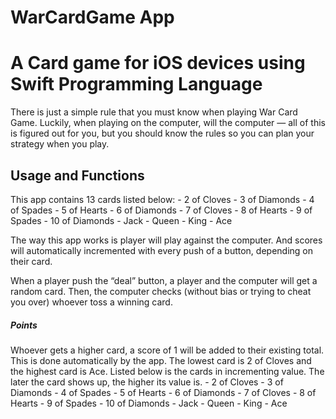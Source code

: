 # WarCardGame App

# A Card game for iOS devices using Swift Programming Language

There is just a simple rule that you must know when playing War Card Game. Luckily, when playing on the computer, will the computer — all of this is figured out for you, but you should know the rules so you can plan your strategy when you play.

## Usage and Functions
This app contains 13 cards listed below:
	- 2 of Cloves
	- 3 of Diamonds
	- 4 of Spades
	- 5 of Hearts
	- 6 of Diamonds
	- 7 of Cloves
	- 8 of Hearts
	- 9 of Spades
	- 10 of Diamonds
	- Jack
	- Queen
	- King
	- Ace

The way this app works is player will play against the computer. And scores will automatically incremented with every push of a button, depending on their card.

When a player push the “deal” button, a player and the computer will get a random card. Then, the computer checks (without bias or trying to cheat you over) whoever toss a winning card.

##### Points
Whoever gets a higher card, a score of 1 will be added to their existing total. This is done automatically by the app.
The lowest card is 2 of Cloves and the highest card is Ace. Listed below is the cards in incrementing value. The later the card shows up, the higher its value is.
	- 2 of Cloves
	- 3 of Diamonds
	- 4 of Spades
	- 5 of Hearts
	- 6 of Diamonds
	- 7 of Cloves
	- 8 of Hearts
	- 9 of Spades
	- 10 of Diamonds
	- Jack
	- Queen
	- King
	- Ace
